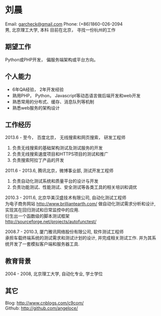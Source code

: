 # 刘晨
Email: garcheck@gmail.com   Phone: (+86)1860-026-2094    
男,  北京理工大学, 本科
目前在北京， 寻找一份杭州的工作

## 期望工作
Python或PHP开发， 偏服务端架构或平台方向。

## 个人能力
* 6年QA经验， 2年开发经验  
* 熟用PHP， Python， Javascript等动态语言做后端开发和web开发  
* 熟悉常用的分布式、缓存、消息队列等机制  
* 熟悉web服务的架构设计  

## 工作经历
2013.6 - 至今， 百度北京， 无线搜索和网页搜索， 研发工程师
1. 负责无线搜索的基础架构测试及测试服务的开发
2. 负责无线搜索速度项目和HTTPS项目的测试和推广
3. 负责搜索阿拉丁产品的开发

2011.6 - 2013.6, 腾讯北京，微博事业部, 测试开发工程师  
1. 负责自动化测试系统和质量平台的设计与开发   
2. 负责功能测试、性能测试、安全测试等各类工具的相关培训和调优  

2010.3 - 2011.6, 北京华美汉盛技术有限公司, 自动化测试工程师  
为电子商务网站 http://www.brilliantearth.com/ 做自动化测试需求分析和设计, 实现其在回归测试和日常监控中的应用.    
衍生出一个函数级的脚本测试框架 http://sourceforge.net/projects/autofunctest/      

2008.7 - 2010.3, 厦门雅讯网络股份有限公司, 软件测试工程师  
承担车载终端系统的测试需求和测试计划的设计, 并完成相关测试工作. 并为其系统开发了一套模拟客户端和服务器工具.     


## 教育背景
2004 - 2008, 北京理工大学, 自动化专业, 学士学位

## 其它
Blog: http://www.cnblogs.com/c9com/  
Github: http://github.com/angeloce/  

